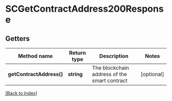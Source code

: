 # SCGetContractAddress200Response

## Getters

Method name | Return type | Description | Notes
------------ | ------------- | ------------- | -------------
**getContractAddress()** | **string** | The blockchain address of the smart contract | [optional]

[[Back to Index]](../index.md)
